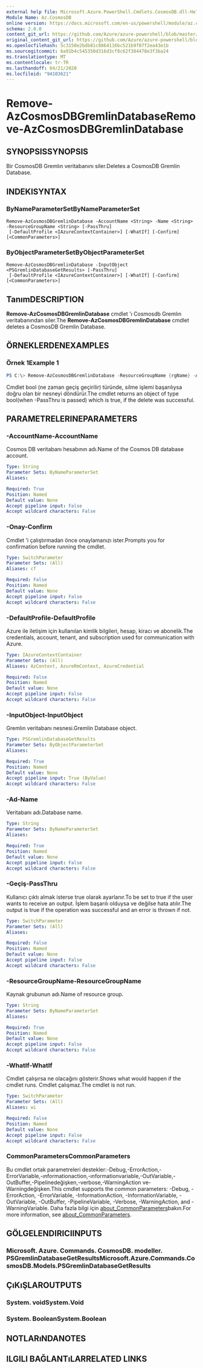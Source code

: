 ```yaml
---
external help file: Microsoft.Azure.PowerShell.Cmdlets.CosmosDB.dll-Help.xml
Module Name: Az.CosmosDB
online version: https://docs.microsoft.com/en-us/powershell/module/az.cosmosdb/remove-azcosmosdbgremlindatabase
schema: 2.0.0
content_git_url: https://github.com/Azure/azure-powershell/blob/master/src/CosmosDB/CosmosDB/help/Remove-AzCosmosDBGremlinDatabase.md
original_content_git_url: https://github.com/Azure/azure-powershell/blob/master/src/CosmosDB/CosmosDB/help/Remove-AzCosmosDBGremlinDatabase.md
ms.openlocfilehash: 5c3150e2bdb81c8864116bc521b9f07f2ea43e1b
ms.sourcegitcommit: 6a91b4c545350d316d3cf8c62f384478e3f3ba24
ms.translationtype: MT
ms.contentlocale: tr-TR
ms.lasthandoff: 04/21/2020
ms.locfileid: "94103621"
---
```

# <span data-ttu-id="6f2ae-101">Remove-AzCosmosDBGremlinDatabase</span><span class="sxs-lookup"><span data-stu-id="6f2ae-101">Remove-AzCosmosDBGremlinDatabase</span></span>

## <span data-ttu-id="6f2ae-102">SYNOPSIS</span><span class="sxs-lookup"><span data-stu-id="6f2ae-102">SYNOPSIS</span></span>
<span data-ttu-id="6f2ae-103">Bir CosmosDB Gremlın veritabanını siler.</span><span class="sxs-lookup"><span data-stu-id="6f2ae-103">Deletes a CosmosDB Gremlin Database.</span></span>

## <span data-ttu-id="6f2ae-104">INDEKI</span><span class="sxs-lookup"><span data-stu-id="6f2ae-104">SYNTAX</span></span>

### <span data-ttu-id="6f2ae-105">ByNameParameterSet</span><span class="sxs-lookup"><span data-stu-id="6f2ae-105">ByNameParameterSet</span></span>
```
Remove-AzCosmosDBGremlinDatabase -AccountName <String> -Name <String> -ResourceGroupName <String> [-PassThru]
 [-DefaultProfile <IAzureContextContainer>] [-WhatIf] [-Confirm] [<CommonParameters>]
```

### <span data-ttu-id="6f2ae-106">ByObjectParameterSet</span><span class="sxs-lookup"><span data-stu-id="6f2ae-106">ByObjectParameterSet</span></span>
```
Remove-AzCosmosDBGremlinDatabase -InputObject <PSGremlinDatabaseGetResults> [-PassThru]
 [-DefaultProfile <IAzureContextContainer>] [-WhatIf] [-Confirm] [<CommonParameters>]
```

## <span data-ttu-id="6f2ae-107">Tanım</span><span class="sxs-lookup"><span data-stu-id="6f2ae-107">DESCRIPTION</span></span>
<span data-ttu-id="6f2ae-108">**Remove-AzCosmosDBGremlinDatabase** cmdlet 'ı Cosmosdb Gremlın veritabanından siler.</span><span class="sxs-lookup"><span data-stu-id="6f2ae-108">The **Remove-AzCosmosDBGremlinDatabase** cmdlet deletes a CosmosDB Gremlin Database.</span></span>

## <span data-ttu-id="6f2ae-109">ÖRNEKLERDEN</span><span class="sxs-lookup"><span data-stu-id="6f2ae-109">EXAMPLES</span></span>

### <span data-ttu-id="6f2ae-110">Örnek 1</span><span class="sxs-lookup"><span data-stu-id="6f2ae-110">Example 1</span></span>
```powershell
PS C:\> Remove-AzCosmosDBGremlinDatabase -ResourceGroupName {rgName} -AccountName {accountName} -Name {dbName}
```

<span data-ttu-id="6f2ae-111">Cmdlet bool (ne zaman geçiş geçirilir) türünde, silme işlemi başarılıysa doğru olan bir nesneyi döndürür.</span><span class="sxs-lookup"><span data-stu-id="6f2ae-111">The cmdlet returns an object of type bool(when -PassThru is passed) which is true, if the delete was successful.</span></span>

## <span data-ttu-id="6f2ae-112">PARAMETRELERINE</span><span class="sxs-lookup"><span data-stu-id="6f2ae-112">PARAMETERS</span></span>

### <span data-ttu-id="6f2ae-113">-AccountName</span><span class="sxs-lookup"><span data-stu-id="6f2ae-113">-AccountName</span></span>
<span data-ttu-id="6f2ae-114">Cosmos DB veritabanı hesabının adı.</span><span class="sxs-lookup"><span data-stu-id="6f2ae-114">Name of the Cosmos DB database account.</span></span>

```yaml
Type: String
Parameter Sets: ByNameParameterSet
Aliases:

Required: True
Position: Named
Default value: None
Accept pipeline input: False
Accept wildcard characters: False
```

### <span data-ttu-id="6f2ae-115">-Onay</span><span class="sxs-lookup"><span data-stu-id="6f2ae-115">-Confirm</span></span>
<span data-ttu-id="6f2ae-116">Cmdlet 'i çalıştırmadan önce onaylamanızı ister.</span><span class="sxs-lookup"><span data-stu-id="6f2ae-116">Prompts you for confirmation before running the cmdlet.</span></span>

```yaml
Type: SwitchParameter
Parameter Sets: (All)
Aliases: cf

Required: False
Position: Named
Default value: None
Accept pipeline input: False
Accept wildcard characters: False
```

### <span data-ttu-id="6f2ae-117">-DefaultProfile</span><span class="sxs-lookup"><span data-stu-id="6f2ae-117">-DefaultProfile</span></span>
<span data-ttu-id="6f2ae-118">Azure ile iletişim için kullanılan kimlik bilgileri, hesap, kiracı ve abonelik.</span><span class="sxs-lookup"><span data-stu-id="6f2ae-118">The credentials, account, tenant, and subscription used for communication with Azure.</span></span>

```yaml
Type: IAzureContextContainer
Parameter Sets: (All)
Aliases: AzContext, AzureRmContext, AzureCredential

Required: False
Position: Named
Default value: None
Accept pipeline input: False
Accept wildcard characters: False
```

### <span data-ttu-id="6f2ae-119">-InputObject</span><span class="sxs-lookup"><span data-stu-id="6f2ae-119">-InputObject</span></span>
<span data-ttu-id="6f2ae-120">Gremlın veritabanı nesnesi.</span><span class="sxs-lookup"><span data-stu-id="6f2ae-120">Gremlin Database object.</span></span>

```yaml
Type: PSGremlinDatabaseGetResults
Parameter Sets: ByObjectParameterSet
Aliases:

Required: True
Position: Named
Default value: None
Accept pipeline input: True (ByValue)
Accept wildcard characters: False
```

### <span data-ttu-id="6f2ae-121">-Ad</span><span class="sxs-lookup"><span data-stu-id="6f2ae-121">-Name</span></span>
<span data-ttu-id="6f2ae-122">Veritabanı adı.</span><span class="sxs-lookup"><span data-stu-id="6f2ae-122">Database name.</span></span>

```yaml
Type: String
Parameter Sets: ByNameParameterSet
Aliases:

Required: True
Position: Named
Default value: None
Accept pipeline input: False
Accept wildcard characters: False
```

### <span data-ttu-id="6f2ae-123">-Geçiş</span><span class="sxs-lookup"><span data-stu-id="6f2ae-123">-PassThru</span></span>
<span data-ttu-id="6f2ae-124">Kullanıcı çıktı almak isterse true olarak ayarlanır.</span><span class="sxs-lookup"><span data-stu-id="6f2ae-124">To be set to true if the user wants to receive an output.</span></span>
<span data-ttu-id="6f2ae-125">İşlem başarılı olduysa ve değilse hata atılır.</span><span class="sxs-lookup"><span data-stu-id="6f2ae-125">The output is true if the operation was successful and an error is thrown if not.</span></span>

```yaml
Type: SwitchParameter
Parameter Sets: (All)
Aliases:

Required: False
Position: Named
Default value: None
Accept pipeline input: False
Accept wildcard characters: False
```

### <span data-ttu-id="6f2ae-126">-ResourceGroupName</span><span class="sxs-lookup"><span data-stu-id="6f2ae-126">-ResourceGroupName</span></span>
<span data-ttu-id="6f2ae-127">Kaynak grubunun adı.</span><span class="sxs-lookup"><span data-stu-id="6f2ae-127">Name of resource group.</span></span>

```yaml
Type: String
Parameter Sets: ByNameParameterSet
Aliases:

Required: True
Position: Named
Default value: None
Accept pipeline input: False
Accept wildcard characters: False
```

### <span data-ttu-id="6f2ae-128">-WhatIf</span><span class="sxs-lookup"><span data-stu-id="6f2ae-128">-WhatIf</span></span>
<span data-ttu-id="6f2ae-129">Cmdlet çalışırsa ne olacağını gösterir.</span><span class="sxs-lookup"><span data-stu-id="6f2ae-129">Shows what would happen if the cmdlet runs.</span></span>
<span data-ttu-id="6f2ae-130">Cmdlet çalışmaz.</span><span class="sxs-lookup"><span data-stu-id="6f2ae-130">The cmdlet is not run.</span></span>

```yaml
Type: SwitchParameter
Parameter Sets: (All)
Aliases: wi

Required: False
Position: Named
Default value: None
Accept pipeline input: False
Accept wildcard characters: False
```

### <span data-ttu-id="6f2ae-131">CommonParameters</span><span class="sxs-lookup"><span data-stu-id="6f2ae-131">CommonParameters</span></span>
<span data-ttu-id="6f2ae-132">Bu cmdlet ortak parametreleri destekler:-Debug,-ErrorAction,-ErrorVariable,-ınformationaction,-ınformationvariable,-OutVariable,-OutBuffer,-Pipelinedeğişken,-verbose,-WarningAction ve-Warningdeğişken.</span><span class="sxs-lookup"><span data-stu-id="6f2ae-132">This cmdlet supports the common parameters: -Debug, -ErrorAction, -ErrorVariable, -InformationAction, -InformationVariable, -OutVariable, -OutBuffer, -PipelineVariable, -Verbose, -WarningAction, and -WarningVariable.</span></span> <span data-ttu-id="6f2ae-133">Daha fazla bilgi için [about_CommonParameters](http://go.microsoft.com/fwlink/?LinkID=113216)bakın.</span><span class="sxs-lookup"><span data-stu-id="6f2ae-133">For more information, see [about_CommonParameters](http://go.microsoft.com/fwlink/?LinkID=113216).</span></span>

## <span data-ttu-id="6f2ae-134">GÖLGELENDIRICI</span><span class="sxs-lookup"><span data-stu-id="6f2ae-134">INPUTS</span></span>

### <span data-ttu-id="6f2ae-135">Microsoft. Azure. Commands. CosmosDB. modeller. PSGremlinDatabaseGetResults</span><span class="sxs-lookup"><span data-stu-id="6f2ae-135">Microsoft.Azure.Commands.CosmosDB.Models.PSGremlinDatabaseGetResults</span></span>

## <span data-ttu-id="6f2ae-136">ÇıKıŞLAR</span><span class="sxs-lookup"><span data-stu-id="6f2ae-136">OUTPUTS</span></span>

### <span data-ttu-id="6f2ae-137">System. void</span><span class="sxs-lookup"><span data-stu-id="6f2ae-137">System.Void</span></span>

### <span data-ttu-id="6f2ae-138">System. Boolean</span><span class="sxs-lookup"><span data-stu-id="6f2ae-138">System.Boolean</span></span>

## <span data-ttu-id="6f2ae-139">NOTLARıNDA</span><span class="sxs-lookup"><span data-stu-id="6f2ae-139">NOTES</span></span>

## <span data-ttu-id="6f2ae-140">ILGILI BAĞLANTıLAR</span><span class="sxs-lookup"><span data-stu-id="6f2ae-140">RELATED LINKS</span></span>
